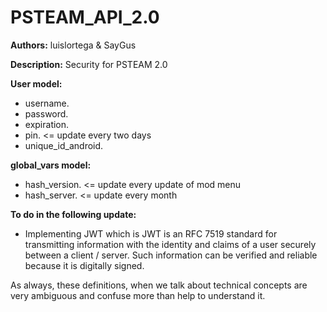 # PSTEAM_API_2.0

**Authors:** luislortega & SayGus

**Description:** Security for PSTEAM 2.0

**User model:**

* username.
* password.
* expiration.
* pin.                    <= update every two days
* unique_id_android.

**global_vars model:**

* hash_version.           <= update every update of mod menu
* hash_server.            <= update every month

**To do in the following update:**

* Implementing JWT which is JWT is an RFC 7519 standard for transmitting information with the identity and claims of a user securely between a client / server. Such information can be verified and reliable because it is digitally signed.

As always, these definitions, when we talk about technical concepts are very ambiguous and confuse more than help to understand it.